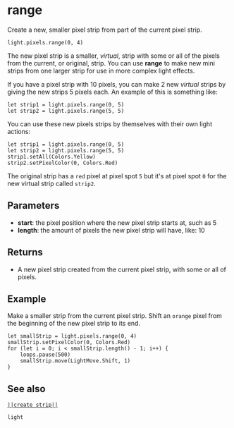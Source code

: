 # range

Create a new, smaller pixel strip from part of the current pixel strip.

```sig
light.pixels.range(0, 4)
```
The new pixel strip is a smaller, _virtual_, strip with some or all of the pixels
from the current, or original, strip. You can use **range** to make new mini strips from
one larger strip for use in more complex light effects.

If you have a pixel strip with 10 pixels, you can make 2 new _virtual_ strips by giving
the new strips 5 pixels each. An example of this is something like:

```block
let strip1 = light.pixels.range(0, 5)
let strip2 = light.pixels.range(5, 5)
```
You can use these new pixels strips by themselves with their own light actions:

```blocks
let strip1 = light.pixels.range(0, 5)
let strip2 = light.pixels.range(5, 5)
strip1.setAll(Colors.Yellow)
strip2.setPixelColor(0, Colors.Red)
```
The original strip has a `red` pixel at pixel spot `5` but it's at pixel spot `0` for
the new virtual strip called `strip2`.

## Parameters

* **start**: the pixel position where the new pixel strip starts at, such as 5
* **length**: the amount of pixels the new pixel strip will have, like: 10

## Returns

* A new pixel strip created from the current pixel strip, with some or all of pixels.

## Example

Make a smaller strip from the current pixel strip. Shift an `orange` pixel from the beginning
of the new pixel strip to its end.

```blocks
let smallStrip = light.pixels.range(0, 4)
smallStrip.setPixelColor(0, Colors.Red)
for (let i = 0; i < smallStrip.length() - 1; i++) {
    loops.pause(500)
    smallStrip.move(LightMove.Shift, 1)
}
```
## See also

[``||create strip||``](/reference/light/create-strip)

```package
light
```


